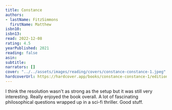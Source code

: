 ```yaml
---
title: Constance
authors:
- lastName: FitzSimmons
  firstName: Matthew
isbn10:
isbn13:
read: 2022-12-08
rating: 4.5
yearPublished: 2021
reading: false
asin:
subtitle:
narrators: []
cover: "../../assets/images/reading/covers/constance-constance-1.jpeg"
hardcoverUrl: https://hardcover.app/books/constance-constance-1/editions/30407331
---
```

I think the resolution wasn't as strong as the setup but it was still very interesting. Really enjoyed the book overall. A lot of fascinating philosophical questions wrapped up in a sci-fi thriller. Good stuff.
